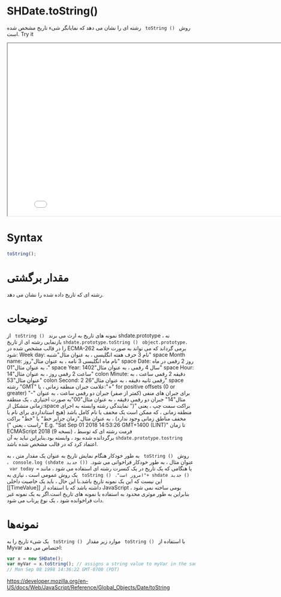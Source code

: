 # SHDate.toString()

روش <code dir = "ltr"> toString () </code> رشته ای را نشان می دهد که نمایانگر شیء تاریخ مشخص شده است.
Try it

<iframe style="width: 830px; height: 460px;" src="/SHDateTime-js/examples/live.html?function=getHours" title="MDN Web Docs Interactive Example" loading="lazy"></iframe>
<br/>

# Syntax

```js
toString();
```

# مقدار برگشتی

رشته ای که تاریخ داده شده را نشان می دهد.

# توضیحات

نمونه های تاریخ به ارث می برند <code dir = "ltr"> toString () </code> از shdate.prototype ، نه <code dir = "ltr"> object.prototype. </code> <code dir = "ltr">shdate.prototype.toString () </code> بازنمایی رشته ای از تاریخ را در قالب مشخص شده در ECMA-262 برمی گرداند که می تواند به صورت خلاصه شود:
Week day: نام 3 حرف هفته انگلیسی ، به عنوان مثال"شنبه"
space
Month name: نام ماه انگلیسی 3 نامه ، به عنوان مثال"روز"
space
Date: روز 2 رقمی در ماه ، به عنوان مثال"01"
space
Year: سال 4 رقمی ، به عنوان مثال"1402"
space
Hour: ساعت 2 رقمی روز ، به عنوان مثال"14"
colon
Minute: دقیقه 2 رقمی ساعت ، به عنوان مثال"53"
colon
Second: 2 رقمی ثانیه دقیقه ، به عنوان مثال"26"
space
رشته "GMT"
علامت جبران منطقه زمانی ، یا:"+" for positive offsets (0 or greater)
"-" برای جبران های منفی (کمتر از صفر)
جبران دو رقمی ساعت ، به عنوان مثال"14"
جبران دو رقمی دقیقه ، به عنوان مثال"00"به صورت اختیاری ، یک منطقه زمانی متشکل از:space
براکت سمت چپ ، یعنی "("
نمایندگی رشته وابسته به اجرای منطقه زمانی ، که ممکن است یک مخفف یا نام کامل باشد (هیچ استانداردی برای نام یا مخفف مناطق زمانی وجود ندارد) ، به عنوان مثال."زمان جزایر خط" یا "خط"
براکت راست ، یعنی ")"
E.g. "Sat Sep 01 2018 14:53:26 GMT+1400 (LINT)"
تا زمان ECMAScript 2018 (نسخه 9) ، فرمت رشته ای که توسط <code dir="ltr">shdate.prototype.tostring</code> برگردانده شده بود ، وابسته بود.بنابراین نباید به آن اعتماد کرد که در قالب مشخص شده باشد.

روش <code dir = "ltr"> toString () </code> به طور خودکار هنگام نمایش تاریخ به عنوان یک مقدار متن ، به عنوان مثال ، به طور خودکار فراخوانی می شود.<code dir = "ltr"> console.log (shdate جدید ()) </code> ، یا هنگامی که یک تاریخ در یک کنسرت رشته ای استفاده می شود ، مانند <code dir = "ltr"> var today = "امروز است"+ shdate جدید () </code>.
<code dir = "ltr"> toString () </code> یک روش عمومی است ، نیازی به این نیست که این یک نمونه تاریخ باشد.با این حال ، باید یک خاصیت داخلی [[TimeValue]] داشته باشد که با استفاده از JavaScript بومی ساخته نمی شود ، بنابراین به طور موثری محدود به استفاده با نمونه های تاریخ است.اگر به یک نمونه غیر دات فراخوانده شود ، یک نوع پرتاب می شود.

# نمونه‌ها

با استفاده از <code dir = "ltr"> toString () </code>
موارد زیر مقدار <code dir = "ltr"> toString () </code> یک شیء تاریخ را به Myvar اختصاص می دهد:

```js
var x = new SHDate();
var myVar = x.toString(); // assigns a string value to myVar in the same format as:
// Mon Sep 08 1998 14:36:22 GMT-0700 (PDT)
```

https://developer.mozilla.org/en-US/docs/Web/JavaScript/Reference/Global_Objects/Date/toString
